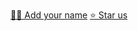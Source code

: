 [🙋‍♂️ Add your name](https://github.com/zevireinitz/influencer.dev/issues/new?assignees=&labels=profile&projects=&template=profile.yml&title=Add+my+name+to+the+list+-+%3Cyour+name%3E)
[⭐ Star us](https://github.com/zevireinitz/influencer.dev)
